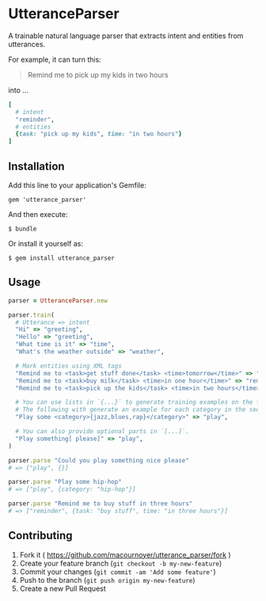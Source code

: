 # UtteranceParser

A trainable natural language parser that extracts intent and entities from utterances.

For example, it can turn this:

> Remind me to pick up my kids in two hours

into ...

```ruby
[
  # intent
  "reminder",
  # entities
  {task: "pick up my kids", time: "in two hours"}
]
```

## Installation

Add this line to your application's Gemfile:

    gem 'utterance_parser'

And then execute:

    $ bundle

Or install it yourself as:

    $ gem install utterance_parser

## Usage

```ruby
parser = UtteranceParser.new

parser.train(
  # Utterance => intent
  "Hi" => "greeting",
  "Hello" => "greeting",
  "What time is it" => "time",
  "What's the weather outside" => "weather",

  # Mark entities using XML tags
  "Remind me to <task>get stuff done</task> <time>tomorrow</time>" => "reminder",
  "Remind me to <task>buy milk</task> <time>in one hour</time>" => "reminder",
  "Remind me to <task>pick up the kids</task> <time>in two hours</time>" => "reminder",

  # You can use lists in `{...}` to generate training examples on the fly.
  # The following with generate an example for each category in the sequence.
  "Play some <category>{jazz,blues,rap}</category>" => "play",

  # You can also provide optional parts in `[...]`.
  "Play something[ please]" => "play",
)

parser.parse "Could you play something nice please"
# => ["play", {}]

parser.parse "Play some hip-hop"
# => ["play", {category: "hip-hop"}]

parser.parse "Remind me to buy stuff in three hours"
# => ["reminder", {task: "buy stuff", time: "in three hours"}]
```

## Contributing

1. Fork it ( https://github.com/macournoyer/utterance_parser/fork )
2. Create your feature branch (`git checkout -b my-new-feature`)
3. Commit your changes (`git commit -am 'Add some feature'`)
4. Push to the branch (`git push origin my-new-feature`)
5. Create a new Pull Request
